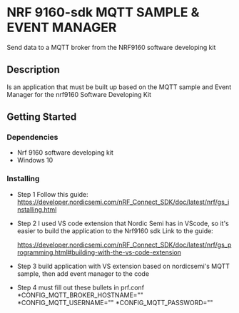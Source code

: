 # NRF 9160-sdk MQTT SAMPLE & EVENT MANAGER

Send data to a MQTT broker from the NRF9160 software developing kit

## Description

Is an application that must be built up based on the MQTT sample and Event Manager for the nrf9160 Software Developing Kit

## Getting Started

### Dependencies

* Nrf 9160 software developing kit
* Windows 10
### Installing

* Step 1 
    Follow this guide:
    https://developer.nordicsemi.com/nRF_Connect_SDK/doc/latest/nrf/gs_installing.html
* Step 2
    I used VS code extension that Nordic Semi has in VScode, so it's easier to build the application to the Nrf9160 sdk Link to the guide:

    https://developer.nordicsemi.com/nRF_Connect_SDK/doc/latest/nrf/gs_programming.html#building-with-the-vs-code-extension
* Step 3
    build application with VS extension based on nordicsemi's MQTT sample, then add event manager to the code
* Step 4 
    must fill out these bullets in prf.conf
    *CONFIG_MQTT_BROKER_HOSTNAME=""
    *CONFIG_MQTT_USERNAME=""
    *CONFIG_MQTT_PASSWORD=""

